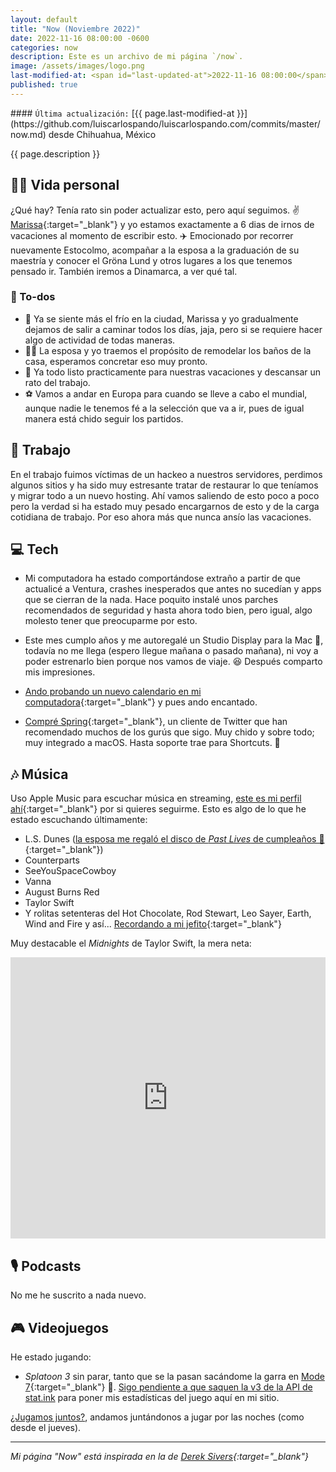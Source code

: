 ```yaml
---
layout: default
title: "Now (Noviembre 2022)"
date: 2022-11-16 08:00:00 -0600
categories: now
description: Este es un archivo de mi página `/now`.
image: /assets/images/logo.png
last-modified-at: <span id="last-updated-at">2022-11-16 08:00:00</span>
published: true
---
```


<div class="card last-updated my-3 text-center">
<div class="card-body rounded">
#### <code>Última actualización:</code> [{{ page.last-modified-at }}](https://github.com/luiscarlospando/luiscarlospando.com/commits/master/now.md) desde Chihuahua, México
</div>
</div>

<p class="text-center">{{ page.description }}</p>

## 👦🏻 Vida personal
¿Qué hay? Tenía rato sin poder actualizar esto, pero aquí seguimos. ✌️ [Marissa](https://instragram.com/primitivegirl){:target="_blank"} y yo estamos exactamente a 6 dias de irnos de vacaciones al momento de escribir esto. ✈️ Emocionado por recorrer nuevamente Estocolmo, acompañar a la esposa a la graduación de su maestría y conocer el Gröna Lund y otros lugares a los que tenemos pensado ir. También iremos a Dinamarca, a ver qué tal.

### 📝 To-dos
- 🚶 Ya se siente más el frío en la ciudad, Marissa y yo gradualmente dejamos de salir a caminar todos los días, jaja, pero si se requiere hacer algo de actividad de todas maneras.
- 🚿🚽 La esposa y yo traemos el propósito de remodelar los baños de la casa, esperamos concretar eso muy pronto.
- 🧳 Ya todo listo practicamente para nuestras vacaciones y descansar un rato del trabajo.
- ⚽️ Vamos a andar en Europa para cuando se lleve a cabo el mundial, aunque nadie le tenemos fé a la selección que va a ir, pues de igual manera está chido seguir los partidos.

## 💼 Trabajo
En el trabajo fuimos víctimas de un hackeo a nuestros servidores, perdimos algunos sitios y ha sido muy estresante tratar de restaurar lo que teníamos y migrar todo a un nuevo hosting. Ahí vamos saliendo de esto poco a poco pero la verdad si ha estado muy pesado encargarnos de esto y de la carga cotidiana de trabajo. Por eso ahora más que nunca ansío las vacaciones.

## 💻 Tech
- Mi computadora ha estado comportándose extraño a partir de que actualicé a Ventura, crashes inesperados que antes no sucedían y apps que se cierran de la nada. Hace poquito instalé unos parches recomendados de seguridad y hasta ahora todo bien, pero igual, algo molesto tener que preocuparme por esto.

- Este mes cumplo años y me autoregalé un Studio Display para la Mac 👀, todavía no me llega (espero llegue mañana o pasado mañana), ni voy a poder estrenarlo bien porque nos vamos de viaje. 😆 Después comparto mis impresiones.

- [Ando probando un nuevo calendario en mi computadora](https://cron.com/){:target="_blank"} y pues ando encantado.

- [Compré Spring](https://apps.apple.com/us/app/spring-for-twitter/id1508706541){:target="_blank"}, un cliente de Twitter que han recomendado muchos de los gurús que sigo. Muy chido y sobre todo; muy integrado a macOS. Hasta soporte trae para Shortcuts. 🤝

## 🎶 Música
Uso Apple Music para escuchar música en streaming, [este es mi perfil ahí](https://music.apple.com/profile/luiscarlospando){:target="_blank"} por si quieres seguirme. Esto es algo de lo que he estado escuchando últimamente:

- L.S. Dunes ([la esposa me regaló el disco de *Past Lives* de cumpleaños 🥰](https://www.instagram.com/p/Ck9wvfFL5-B/?utm_source=ig_web_copy_link){:target="_blank"})
- Counterparts
- SeeYouSpaceCowboy
- Vanna
- August Burns Red
- Taylor Swift
- Y rolitas setenteras del Hot Chocolate, Rod Stewart, Leo Sayer, Earth, Wind and Fire y así... [Recordando a mi jefito](https://twitter.com/mijo/status/1592931103182327808?s=20&t=U0DnUwxex7ynrnXO6jd1sQ){:target="_blank"}

Muy destacable el *Midnights* de Taylor Swift, la mera neta:
<iframe allow="autoplay *; encrypted-media *;" frameborder="0" height="450" style="width:100%;max-width:1140px;overflow:hidden;background:transparent;" sandbox="allow-forms allow-popups allow-same-origin allow-scripts allow-storage-access-by-user-activation allow-top-navigation-by-user-activation" src="https://embed.music.apple.com/mx/album/midnights/1649434004?l=en"></iframe>

## 🎙 Podcasts
No me he suscrito a nada nuevo.

## 🎮 Videojuegos
He estado jugando:

- *Splatoon 3* sin parar, tanto que se la pasan sacándome la garra en [Mode 7](https://discord.gg/N2m8gKw){:target="_blank"} 🥲. [Sigo pendiente a que saquen la v3 de la API de stat.ink](https:/luiscarlospando.com/nintendo/splatoon/) para poner mis estadísticas del juego aquí en mi sitio.

[¿Jugamos juntos?](https:/luiscarlospando.com/nintendo/), andamos juntándonos a jugar por las noches (como desde el jueves).

---

*Mi página "Now" está inspirada en la de [Derek Sivers](https://sive.rs/nowff){:target="_blank"}*
